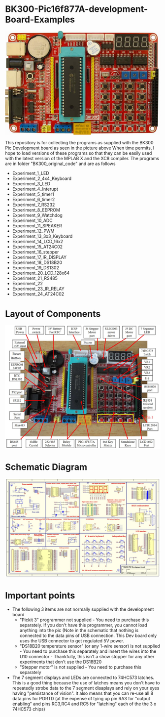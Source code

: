 # BK300-Pic16f877A-development-Board-Examples
<img src="BK300.jpg" alt="BK300 Dev board"/>

This repository is for collecting the programs as supplied with the BK300 Pic Development board as seen in the picture above
When time permits, I hope to load versions of these programs so that they can be easily used with the latest version of the MPLAB X and the XC8 compiler. The programs are in folder "BK300_original_code" and are as follows
 - Experiment_1_LED  
 - Experiment_2_4x4_Keyboard  
 - Experiment_3_LED 	 
 - Experiment_4_Interupt 	 
 - Experiment_5_timer1 	 	 
 - Experiment_6_timer2 	 
 - Experiment_7_RS232 	 
 - Experiment_8_EEPROM  
 - Experiment_9_Watchdog
 - Experiment_10_ADC 
 - Experiment_11_SPEAKER  
 - Experiment_12_PWM  
 - Experiment_13_3x3_Keyboard  
 - Experiment_14_LCD_16x2 	 
 - Experiment_15_AT24C02 	 
 - Experiment_16_stepper 	 
 - Experiment_17_IR_DISPLAY   
 - Experiment_18_DS18B20  
 - Experiment_19_DS1302  
 - Experiment_20_LCD_128x64  
 - Experiment_21_RS485 	 
 - Experiment_22  
 - Experiment_23_IR_RELAY  
 - Experiment_24_AT24C02  

# Layout of Components
<img src="BK300_Layout.jpg" alt="BK300 Layout"/>


# Schematic Diagram
<img src="BK300_Circuit_Diagram.jpg" alt="BK300 Schematics"/>

# Important points
- The following 3 items are not normally supplied with the development board
  - "Pickit 3" programmer not supplied - You need to purchase this separately. If you don't have this programmer, you cannot load anything into the pic (Note in the schematic that nothing is connected to the data pins of USB connection. This Dev board only uses the USB connector to get regulated 5V power. 
  - "DS18B20 temperature sensor" (or any 1-wire sensor) is not supplied  - You need to purchase this separately and insert the wires into the U10 connector - Thankfully, this isn't a show stopper for any other experiments that don't use the DS18B20
  - "Stepper motor" is not supplied - You need to purchase this separately
- The 7 segment displays and LEDs are connected to 74HC573 latches. This is a good thing because the use of latches means you don't have to repeatedly strobe data to the 7 segment disaplays and rely on your eyes having "persistance of vision". It also means that you can re-use all 8 data pins for PORTD (at the expense of tying up pin RA3 for "output enabling" and pins RC3,RC4 and RC5 for "latching" each of the the 3 x 74HC573 chips)   
